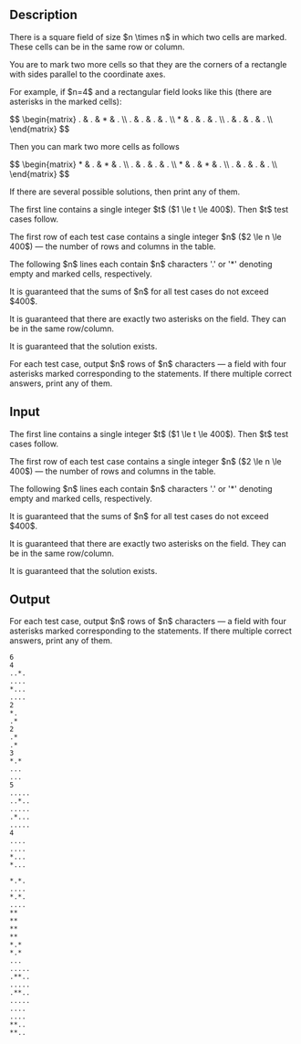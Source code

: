 ## Description

<div><p>There is a square field of size $n \times n$ in which two cells are marked. These cells can be in the same row or column.</p><p>You are to mark two more cells so that they are the corners of a rectangle with sides parallel to the coordinate axes.</p><p>For example, if $n=4$ and a rectangular field looks like this (there are asterisks in the marked cells):</p><p>$$ \begin{matrix} . &amp; . &amp; * &amp; . \\ . &amp; . &amp; . &amp; . \\ * &amp; . &amp; . &amp; . \\ . &amp; . &amp; . &amp; . \\ \end{matrix} $$</p><p>Then you can mark two more cells as follows</p><p>$$ \begin{matrix} * &amp; . &amp; * &amp; . \\ . &amp; . &amp; . &amp; . \\ * &amp; . &amp; * &amp; . \\ . &amp; . &amp; . &amp; . \\ \end{matrix} $$</p><p>If there are several possible solutions, then print any of them.</p></div><div class="input-specification"><p>The first line contains a single integer $t$ ($1 \le t \le 400$). Then $t$ test cases follow.</p><p>The first row of each test case contains a single integer $n$ ($2 \le n \le 400$)&nbsp;— the number of rows and columns in the table.</p><p>The following $n$ lines each contain $n$ characters '<span class="tex-font-style-tt">.</span>' or '<span class="tex-font-style-tt">*</span>' denoting empty and marked cells, respectively.</p><p>It is guaranteed that the sums of $n$ for all test cases do not exceed $400$.</p><p>It is guaranteed that there are exactly two asterisks on the field. They can be in the same row/column.</p><p>It is guaranteed that the solution exists.</p></div><div class="output-specification"><p>For each test case, output $n$ rows of $n$ characters&nbsp;— a field with four asterisks marked corresponding to the statements. If there multiple correct answers, print any of them.</p></div>

## Input

<p>The first line contains a single integer $t$ ($1 \le t \le 400$). Then $t$ test cases follow.</p><p>The first row of each test case contains a single integer $n$ ($2 \le n \le 400$)&nbsp;— the number of rows and columns in the table.</p><p>The following $n$ lines each contain $n$ characters '<span class="tex-font-style-tt">.</span>' or '<span class="tex-font-style-tt">*</span>' denoting empty and marked cells, respectively.</p><p>It is guaranteed that the sums of $n$ for all test cases do not exceed $400$.</p><p>It is guaranteed that there are exactly two asterisks on the field. They can be in the same row/column.</p><p>It is guaranteed that the solution exists.</p>

## Output

<p>For each test case, output $n$ rows of $n$ characters&nbsp;— a field with four asterisks marked corresponding to the statements. If there multiple correct answers, print any of them.</p>





```input1
6
4
..*.
....
*...
....
2
*.
.*
2
.*
.*
3
*.*
...
...
5
.....
..*..
.....
.*...
.....
4
....
....
*...
*...
```




```output1
*.*.
....
*.*.
....
**
**
**
**
*.*
*.*
...
.....
.**..
.....
.**..
.....
....
....
**..
**..
```


